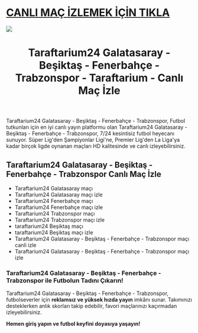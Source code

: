 # <a href="https://workersgirisamp-loyefnbyf4-workers-dev.cdn.ampproject.org/c/s/workersgirisamp.loyefnbyf4.workers.dev/">CANLI MAÇ İZLEMEK İÇİN TIKLA</a>

<a href="https://workersgirisamp-loyefnbyf4-workers-dev.cdn.ampproject.org/c/s/workersgirisamp.loyefnbyf4.workers.dev/"><img src="https://media2.giphy.com/media/v1.Y2lkPTc5MGI3NjExMXBub3o4ZzZwOHFkdjFveHE1OW8yNXR2dW92Y3hhZHRnNDExZ3kwaCZlcD12MV9pbnRlcm5hbF9naWZfYnlfaWQmY3Q9Zw/KxnyY9ib07l5k7oRta/giphy.gif"></a>

<!DOCTYPE html>
<html lang="tr">
<head>
    <meta charset="UTF-8">
    <meta name="viewport" content="width=device-width, initial-scale=1.0">
    <meta name="title" content="Taraftarium24 Galatasaray - Beşiktaş - Fenerbahçe - Trabzonspor - Taraftarium - Canlı Maç İzle">
    <meta name="description" content="Taraftarium24 Galatasaray - Beşiktaş - Fenerbahçe - Trabzonspor, canlı spor yayınları sunan bir web sitesidir. Bu platform, sporseverlere futbol maçları başta olmak üzere geniş bir spor içeriği sunmaktadır">
    <meta name="keywords" content="Taraftarium24 Galatasaray - Beşiktaş - Fenerbahçe - Trabzonspor, canlı maç izle, futbol izle, HD maç yayını, kesintisiz maç">
    <meta name="robots" content="index, follow">
</head>
<body>
    <header>
        <h1>Taraftarium24 Galatasaray - Beşiktaş - Fenerbahçe - Trabzonspor - Taraftarium - Canlı Maç İzle</h1>
    </header>
    <main>
      <section>
        <p>Taraftarium24 Galatasaray - Beşiktaş - Fenerbahçe - Trabzonspor, Futbol tutkunları için en iyi canlı yayın platformu olan Taraftarium24 Galatasaray - Beşiktaş - Fenerbahçe - Trabzonspor, 7/24 kesintisiz futbol heyecanı sunuyor. Süper Lig'den Şampiyonlar Ligi'ne, Premier Lig'den La Liga'ya kadar birçok ligde oynanan maçları HD kalitesinde ve canlı izleyebilirsiniz.</p>
      </section>
        <section>
            <h2>Taraftarium24 Galatasaray - Beşiktaş - Fenerbahçe - Trabzonspor Canlı Maç İzle</h2>
            <ul>
                <li>Taraftarium24 Galatasaray maçı</li>
                <li>Taraftarium24 Galatasaray maçı izle</li>
                <li>Taraftarium24 Fenerbahçe maçı</li>
                <li>Taraftarium24 Fenerbahçe maçı izle</li>
                <li>Taraftarium24 Trabzonspor maçı</li>
                <li>Taraftarium24 Trabzonspor maçı izle</li>
                <li>taraftarium24 Beşiktaş maçı</li>
                <li>taraftarium24 Beşiktaş maçı izle</li>
                <li>Taraftarium24 Galatasaray - Beşiktaş - Fenerbahçe - Trabzonspor maçı canli izle</li>
                <li>Taraftarium24 Galatasaray - Beşiktaş - Fenerbahçe - Trabzonspor maçı izle</li>
            </ul>
        </section>
        <section>
            <h3>Taraftarium24 Galatasaray - Beşiktaş - Fenerbahçe - Trabzonspor ile Futbolun Tadını Çıkarın!</h3>
            <p>Taraftarium24 Galatasaray - Beşiktaş - Fenerbahçe - Trabzonspor, futbolseverler için <strong>reklamsız ve yüksek hızda yayın</strong> imkânı sunar. Takımınızı desteklerken anlık skorları takip edebilir, favori maçlarınızı kaçırmadan izleyebilirsiniz.</p>
            <p><strong>Hemen giriş yapın ve futbol keyfini doyasıya yaşayın!</strong></p>
        </section>
    </main>
</body>
</html>
